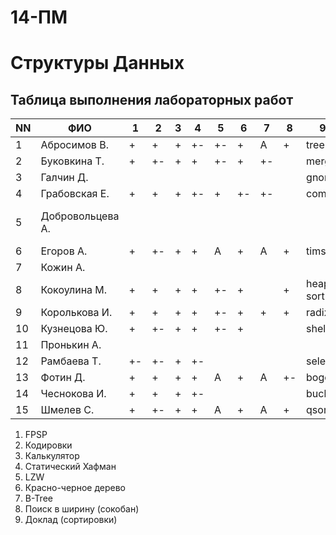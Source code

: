 # 14-ПМ
# Структуры Данных
## Таблица выполнения лабораторных работ

| NN  | ФИО              | 1   | 2   | 3   | 4   | 5   | 6   | 7   | 8   | 9         | TOTAL | Пересдача |
| --- | ---------------- | --- | --- | --- | --- | --- | --- | --- | --- | --------- | ----- | --------- |
| 1   | Абросимов В.     | +   | +   | +   | +-  | +-  | +   | A   | +   | tree      | 4(A)  |           |
| 2   | Буковкина Т.     | +   | +-  | +   | +   | +-  | +   | +-  |     | merge     | n 4   | есть      |
| 3   | Галчин Д.        |     |     |     |     |     |     |     |     | gnome     | n     | нет       |
| 4   | Грабовская Е.    | +   | +   | +   | +-  | +   | +-  | +-  |     | combo     | n 4   | есть      |
| 5   | Добровольцева А. |     |     |     |     |     |     |     |     |           | 3(перевод на вечернее)      | |
| 6   | Егоров А.        | +   | +-  | +   | +   | A   | +   | A   | +   | timsort   | 3(A)  |           |
| 7   | Кожин А.         |     |     |     |     |     |     |     |     |           | (-)   |           |
| 8   | Кокоулина М.     | +   | +   | +   | +   | +-  | +   |     | +   | heap sort | n 4   | есть      |
| 9   | Королькова И.    | +   | +   | +   | +   | +-  | +   | +   | +   | radix     | 5     |           |
| 10  | Кузнецова Ю.     | +   | +-  | +   | +   | +-  | +   |     |     | shell     | n 3   | есть      |
| 11  | Пронькин А.      |     |     |     |     |     |     |     |     |           | (-)   |           |
| 12  | Рамбаева Т.      | +-  | +-  | +   | +-  |     |     |     |     | select    | n     | есть      |
| 13  | Фотин Д.         | +   | +   | +   | +   | A   | +   | A   | +-  | bogo      | 3(A)  |           |
| 14  | Чеснокова И.     | +   | +   | +   | +-  |     |     |     |     | bucket    | n     | есть      |
| 15  | Шмелев С.        | +   | +-  | +   | +   | A   | +   | A   | +   | qsort     | 3(A)  |           |

1. FPSP
2. Кодировки
3. Калькулятор
4. Статический Хафман
5. LZW
6. Красно-черное дерево
7. B-Tree
8. Поиск в ширину (сокобан)
9. Доклад (сортировки)
